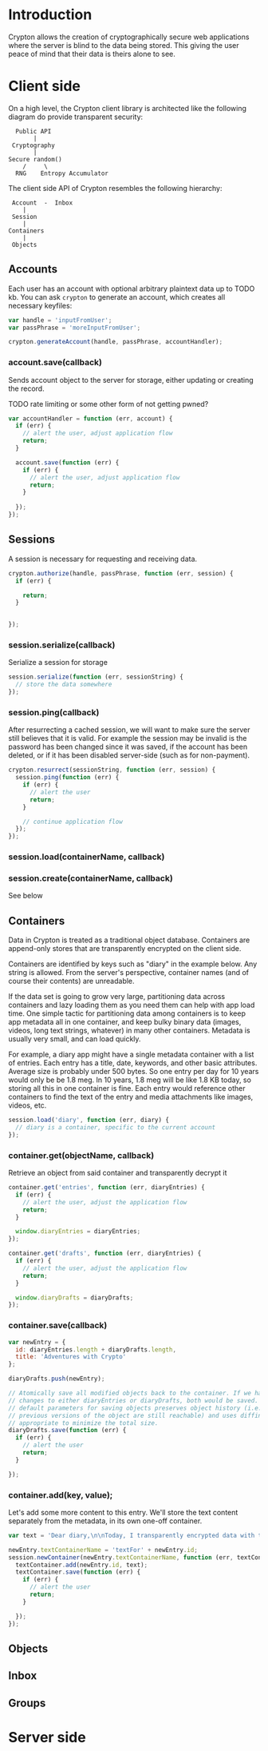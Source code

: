 # Introduction

Crypton allows the creation of cryptographically secure web applications where the server is blind to the data being stored. This giving the user peace of mind that their data is theirs alone to see.

# Client side

On a high level, the Crypton client library is architected like the following diagram do provide transparent security:

````
  Public API
       |
 Cryptography
       |
Secure random()
    /     \
  RNG    Entropy Accumulator
````

The client side API of Crypton resembles the following hierarchy:

````
 Account  -  Inbox
    |
 Session
    |
Containers
    |
 Objects
````

## Accounts

Each user has an account with optional arbitrary plaintext data up to TODO kb. You can ask `crypton` to generate an account, which creates all necessary keyfiles:

````javascript
var handle = 'inputFromUser';
var passPhrase = 'moreInputFromUser';

crypton.generateAccount(handle, passPhrase, accountHandler);
````

### account.save(callback)

Sends account object to the server for storage, either updating or creating the record.

TODO rate limiting or some other form of not getting pwned?

````javascript
var accountHandler = function (err, account) {
  if (err) {
    // alert the user, adjust application flow
    return;
  }

  account.save(function (err) {
    if (err) {
      // alert the user, adjust application flow
      return;
    }
  
  });
});
````

## Sessions

A session is necessary for requesting and receiving data.

````javascript
crypton.authorize(handle, passPhrase, function (err, session) {
  if (err) {

    return;
  }

  
});
````

### session.serialize(callback)

Serialize a session for storage

````javascript
session.serialize(function (err, sessionString) {
  // store the data somewhere
});
````

### session.ping(callback)

After resurrecting a cached session, we will want to make sure the server still believes that it is valid. For example the session may be invalid is the password has been changed since it was saved, if the account has been deleted, or if it has been disabled server-side (such as for non-payment).

````javascript
crypton.resurrect(sessionString, function (err, session) {
  session.ping(function (err) {
    if (err) {
      // alert the user
      return;
    }

    // continue application flow
  });
});
````

### session.load(containerName, callback)
### session.create(containerName, callback)

See below

## Containers

Data in Crypton is treated as a traditional object database. Containers are append-only stores that are transparently encrypted on the client side.

Containers are identified by keys such as "diary" in the example below. Any string is allowed. From the server's perspective, container names (and of course their contents) are unreadable.

If the data set is going to grow very large, partitioning data across containers and lazy loading them as you need them can help with app load time. One simple tactic for partitioning data among containers is to keep app metadata all in one container, and keep bulky binary data (images, videos, long text strings, whatever) in many other containers. Metadata is usually very small, and can load quickly.

For example, a diary app might have a single metadata container with a list of entries. Each entry has a title, date, keywords, and other basic attributes. Average size is probably under 500 bytes. So one entry per day for 10 years would only be be 1.8 meg. In 10 years, 1.8 meg will be like 1.8 KB today, so storing all this in one container is fine. Each entry would reference other containers to find the text of the entry and media attachments like images, videos, etc.

````javascript
session.load('diary', function (err, diary) {
  // diary is a container, specific to the current account
});
````

### container.get(objectName, callback)

Retrieve an object from said container and transparently decrypt it

````javascript
container.get('entries', function (err, diaryEntries) {
  if (err) {
    // alert the user, adjust the application flow
    return;
  }

  window.diaryEntries = diaryEntries;
});

container.get('drafts', function (err, diaryEntries) {
  if (err) {
    // alert the user, adjust the application flow
    return;
  }

  window.diaryDrafts = diaryDrafts;
});
````

### container.save(callback)

````javascript
var newEntry = {
  id: diaryEntries.length + diaryDrafts.length,
  title: 'Adventures with Crypto'
};

diaryDrafts.push(newEntry);

// Atomically save all modified objects back to the container. If we had made
// changes to either diaryEntries or diaryDrafts, both would be saved. The
// default parameters for saving objects preserves object history (i.e.
// previous versions of the object are still reachable) and uses diffing where
// appropriate to minimize the total size.
diaryDrafts.save(function (err) {
  if (err) {
    // alert the user
    return;
  }

});
````

### container.add(key, value);

Let's add some more content to this entry. We'll store the text content separately from the metadata, in its own one-off container.

````javascript
var text = 'Dear diary,\n\nToday, I transparently encrypted data with the RSA algorithm and it was dreamy.';

newEntry.textContainerName = 'textFor' + newEntry.id;
session.newContainer(newEntry.textContainerName, function (err, textContainer) {
  textContainer.add(newEntry.id, text);
  textContainer.save(function (err) {
    if (err) {
      // alert the user
      return;
    }

  });
});
````

## Objects

## Inbox

## Groups

# Server side

